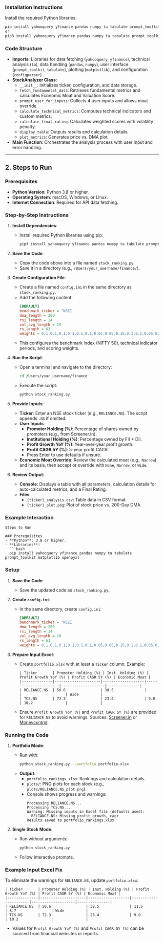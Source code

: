 ### Installation Instructions
Install the required Python libraries:
```bash
pip install yahooquery yfinance pandas numpy ta tabulate prompt_toolkit matplotlib openpyxl
or
pip3 install yahooquery yfinance pandas numpy ta tabulate prompt_toolkit matplotlib openpyxl
```
### Code Structure
- **Imports**: Libraries for data fetching (`yahooquery`, `yfinance`), technical analysis (`ta`), data handling (`pandas`, `numpy`), user interface (`prompt_toolkit`, `tabulate`), plotting (`matplotlib`), and configuration (`configparser`).
- **StockAnalyzer Class**:
  - `__init__`: Initializes ticker, configuration, and data storage.
  - `fetch_fundamental_data`: Retrieves fundamental metrics and calculates Economic Moat and Valuation Score.
  - `prompt_user_for_inputs`: Collects 4 user inputs and allows moat override.
  - `calculate_technical_metrics`: Computes technical indicators and custom metrics.
  - `calculate_final_rating`: Calculates weighted scores with volatility penalty.
  - `display_table`: Outputs results and calculation details.
  - `plot_metrics`: Generates price vs. DMA plot.
- **Main Function**: Orchestrates the analysis process with user input and error handling.

---

## 2. Steps to Run

### Prerequisites
- **Python Version**: Python 3.8 or higher.
- **Operating System**: macOS, Windows, or Linux.
- **Internet Connection**: Required for API data fetching.

### Step-by-Step Instructions
1. **Install Dependencies**:
   - Install required Python libraries using pip:
     ```bash
     pip3 install yahooquery yfinance pandas numpy ta tabulate prompt_toolkit matplotlib openpyxl
     ```

2. **Save the Code**:
   - Copy the code above into a file named `stock_ranking.py`.
   - Save it in a directory (e.g., `/Users/your_username/finance/`).

3. **Create Configuration File**:
   - Create a file named `config.ini` in the same directory as `stock_ranking.py`.
   - Add the following content:
     ```ini
     [DEFAULT]
     benchmark_ticker = ^NSEI
     dma_length = 200
     rsi_length = 14
     vol_avg_length = 20
     rs_length = 63
     weights = 0.1,0.1,0.1,0.1,0.1,0.1,0.05,0.05,0.15,0.1,0.1,0.05,0.05,0.05,0.1
     ```
   - This configures the benchmark index (NIFTY 50), technical indicator periods, and scoring weights.

4. **Run the Script**:
   - Open a terminal and navigate to the directory:
     ```bash
     cd /Users/your_username/finance
     ```
   - Execute the script:
     ```bash
     python stock_ranking.py
     ```

5. **Provide Inputs**:
   - **Ticker**: Enter an NSE stock ticker (e.g., `RELIANCE.NS`). The script appends `.NS` if omitted.
   - **User Inputs**:
     - **Promoter Holding (%)**: Percentage of shares owned by promoters (e.g., from Screener.in).
     - **Institutional Holding (%)**: Percentage owned by FII + DII.
     - **Profit Growth YoY (%)**: Year-over-year profit growth.
     - **Profit CAGR 5Y (%)**: 5-year profit CAGR.
     - Press Enter to use defaults if unsure.
   - **Economic Moat Override**: Review the calculated moat (e.g., `Narrow`) and its basis, then accept or override with `None`, `Narrow`, or `Wide`.

6. **Review Output**:
   - **Console**: Displays a table with all parameters, calculation details for auto-calculated metrics, and a Final Rating.
   - **Files**:
     - `{ticker}_analysis.csv`: Table data in CSV format.
     - `{ticker}_plot.png`: Plot of stock price vs. 200-Day DMA.

### Example Interaction
```
Steps to Run

### Prerequisites
- **Python**: 3.8 or higher.
- **Libraries**:
  ```bash
  pip install yahooquery yfinance pandas numpy ta tabulate prompt_toolkit matplotlib openpyxl
  ```

### Setup
1. **Save the Code**:
   - Save the updated code as `stock_ranking.py`.

2. **Create `config.ini`**:
   - In the same directory, create `config.ini`:
     ```ini
     [DEFAULT]
     benchmark_ticker = ^NSEI
     dma_length = 200
     rsi_length = 14
     vol_avg_length = 20
     rs_length = 63
     weights = 0.1,0.1,0.1,0.1,0.1,0.1,0.05,0.05,0.15,0.1,0.1,0.05,0.05,0.05,0.1
     ```

3. **Prepare Input Excel**:
   - Create `portfolio.xlsx` with at least a `Ticker` column. Example:
     ```excel
     | Ticker       | Promoter Holding (%) | Inst. Holding (%) | Profit Growth YoY (%) | Profit CAGR 5Y (%) | Economic Moat |
     |--------------|---------------------|-------------------|-----------------------|--------------------|---------------|
     | RELIANCE.NS  | 50.6                | 38.5              |                       |                    | Wide          |
     | TCS.NS       | 72.3                | 23.4              | 9.0                   | 10.2               |               |
     ```
   - Ensure `Profit Growth YoY (%)` and `Profit CAGR 5Y (%)` are provided for `RELIANCE.NS` to avoid warnings. Sources: [Screener.in](https://www.screener.in/) or [Moneycontrol](https://www.moneycontrol.com/).

### Running the Code
1. **Portfolio Mode**:
   - Run with:
     ```bash
     python stock_ranking.py --portfolio portfolio.xlsx
     ```
   - **Output**:
     - `portfolio_rankings.xlsx`: Rankings and calculation details.
     - `plots/`: PNG plots for each stock (e.g., `plots/RELIANCE.NS_plot.png`).
     - Console shows progress and warnings:
       ```
       Processing RELIANCE.NS...
       Processing TCS.NS...
       Warning: Missing inputs in Excel file (defaults used):
       - RELIANCE.NS: Missing profit_growth, cagr
       Results saved to portfolio_rankings.xlsx
       ```

2. **Single Stock Mode**:
   - Run without arguments:
     ```bash
     python stock_ranking.py
     ```
   - Follow interactive prompts.

### Example Input Excel Fix
To eliminate the warnings for `RELIANCE.NS`, update `portfolio.xlsx`:
```excel
| Ticker       | Promoter Holding (%) | Inst. Holding (%) | Profit Growth YoY (%) | Profit CAGR 5Y (%) | Economic Moat |
|--------------|---------------------|-------------------|-----------------------|--------------------|---------------|
| RELIANCE.NS  | 50.6                | 38.5              | 11.5                  | 8.7                | Wide          |
| TCS.NS       | 72.3                | 23.4              | 9.0                   | 10.2               |               |
```
- Values for `Profit Growth YoY (%)` and `Profit CAGR 5Y (%)` can be sourced from financial websites or reports.



